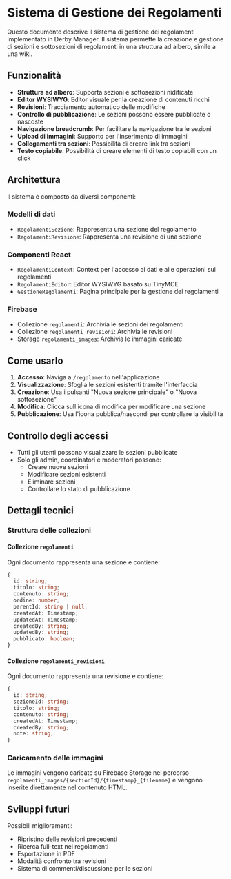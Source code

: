 # Sistema di Gestione dei Regolamenti

Questo documento descrive il sistema di gestione dei regolamenti implementato in Derby Manager. Il sistema permette la creazione e gestione di sezioni e sottosezioni di regolamenti in una struttura ad albero, simile a una wiki.

## Funzionalità

- **Struttura ad albero**: Supporta sezioni e sottosezioni nidificate
- **Editor WYSIWYG**: Editor visuale per la creazione di contenuti ricchi
- **Revisioni**: Tracciamento automatico delle modifiche
- **Controllo di pubblicazione**: Le sezioni possono essere pubblicate o nascoste
- **Navigazione breadcrumb**: Per facilitare la navigazione tra le sezioni
- **Upload di immagini**: Supporto per l'inserimento di immagini
- **Collegamenti tra sezioni**: Possibilità di creare link tra sezioni
- **Testo copiabile**: Possibilità di creare elementi di testo copiabili con un click

## Architettura

Il sistema è composto da diversi componenti:

### Modelli di dati

- `RegolamentiSezione`: Rappresenta una sezione del regolamento
- `RegolamentiRevisione`: Rappresenta una revisione di una sezione

### Componenti React

- `RegolamentiContext`: Context per l'accesso ai dati e alle operazioni sui regolamenti
- `RegolamentiEditor`: Editor WYSIWYG basato su TinyMCE
- `GestioneRegolamenti`: Pagina principale per la gestione dei regolamenti

### Firebase

- Collezione `regolamenti`: Archivia le sezioni dei regolamenti
- Collezione `regolamenti_revisioni`: Archivia le revisioni
- Storage `regolamenti_images`: Archivia le immagini caricate

## Come usarlo

1. **Accesso**: Naviga a `/regolamento` nell'applicazione
2. **Visualizzazione**: Sfoglia le sezioni esistenti tramite l'interfaccia
3. **Creazione**: Usa i pulsanti "Nuova sezione principale" o "Nuova sottosezione"
4. **Modifica**: Clicca sull'icona di modifica per modificare una sezione
5. **Pubblicazione**: Usa l'icona pubblica/nascondi per controllare la visibilità

## Controllo degli accessi

- Tutti gli utenti possono visualizzare le sezioni pubblicate
- Solo gli admin, coordinatori e moderatori possono:
  - Creare nuove sezioni
  - Modificare sezioni esistenti
  - Eliminare sezioni
  - Controllare lo stato di pubblicazione

## Dettagli tecnici

### Struttura delle collezioni

#### Collezione `regolamenti`

Ogni documento rappresenta una sezione e contiene:

```typescript
{
  id: string;
  titolo: string;
  contenuto: string;
  ordine: number;
  parentId: string | null;
  createdAt: Timestamp;
  updatedAt: Timestamp;
  createdBy: string;
  updatedBy: string;
  pubblicato: boolean;
}
```

#### Collezione `regolamenti_revisioni`

Ogni documento rappresenta una revisione e contiene:

```typescript
{
  id: string;
  sezioneId: string;
  titolo: string;
  contenuto: string;
  createdAt: Timestamp;
  createdBy: string;
  note: string;
}
```

### Caricamento delle immagini

Le immagini vengono caricate su Firebase Storage nel percorso `regolamenti_images/{sectionId}/{timestamp}_{filename}` e vengono inserite direttamente nel contenuto HTML.

## Sviluppi futuri

Possibili miglioramenti:

- Ripristino delle revisioni precedenti
- Ricerca full-text nei regolamenti
- Esportazione in PDF
- Modalità confronto tra revisioni
- Sistema di commenti/discussione per le sezioni 